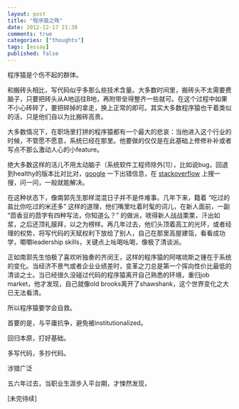 ```yaml
---
layout: post
title: "程序猿之殇"
date: 2012-12-17 21:30
comments: true
categories: ["thoughts"]
tags: [essay]
published: false
---
```


程序猿是个伤不起的群体。

和搬砖头相比，写代码似乎多那么些技术含量。大多数时间里，搬砖头不太需要费脑子，只要把砖头从A地运往B地，再附带垒得整齐一些就可。在这个过程中如果不小心砖碎了，要把碎掉的拿走，换上正常的即可。其实大多数程序猿也干着类似的活，只是他们自以为比搬砖高贵。

大多数情况下，在职场里打拼的程序猿都有一个最大的悲哀：当他进入这个行业的时候，不管愿不愿意，系统已经在那里。他要做的仅仅是在此基础上修修补补或者写点不那么激动人心的小feature。

<!--more-->

绝大多数这样的活儿不用太动脑子（系统软件工程师除外[1]），比如说bug，回退到healthy的版本比对比对，[google](http://www.google.com) 一下出错信息，在 [stackoverflow](http://stackoverflow.com) 上搜一搜，问一问，一般就能解决。

在这种状态下，像南郭先生那样混混日子并不是件难事。几年下来，籍着 “吃过的盐比你吃过的米还多” 这样的道理，他们嘴里吐着时髦的词儿，在新人面前，一副 “茴香豆的茴字有四种写法，你知道么？” 的做派，唬得新人战战栗栗，汗出如浆，之后还顶礼膜拜，以之为榜样。再几年过去，他们头顶着高工的光环，或者经理的权势，将写代码的天赋权利下放给了别人，自己在那里高屋建瓴，看看成功学，嚼嚼leadership skills，关键点上吆喝吆喝，像极了清谈派。

正如南郭先生怕极了喜欢听独奏的齐闵王，这样的程序猿的阿喀琉斯之锺在于系统的变化。当经济不景气或者企业业绩差时，变革之刀总是第一个挥向性价比最低的清谈之士。当已经很久没碰过代码的程序猿离开自己熟悉的环境，重归job market，他才发现，自己就像old brooks离开了shawshank，这个世界变化之大已无法看清。

所以程序猿要学会自救。

首要的是，与平庸抗争，避免被institutionalized。

回归本原，打好基础。

多写代码，多抄代码。

涉猎广泛

五六年过去，当职业生涯步入平台期，才悚然发现，

[未完待续]
